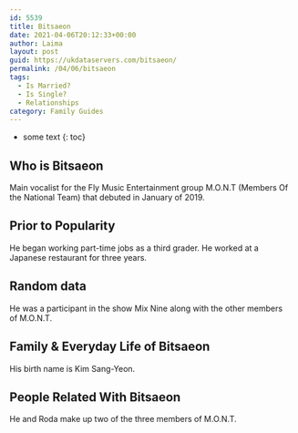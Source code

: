 ```yaml
---
id: 5539
title: Bitsaeon
date: 2021-04-06T20:12:33+00:00
author: Laima
layout: post
guid: https://ukdataservers.com/bitsaeon/
permalink: /04/06/bitsaeon
tags:
  - Is Married?
  - Is Single?
  - Relationships
category: Family Guides
---
```


* some text
{: toc}


## Who is Bitsaeon
                  
                  
                  
Main vocalist for the Fly Music Entertainment group M.O.N.T (Members Of the National Team) that debuted in January of 2019.
                  
              
            
              
            
                
                
                
## Prior to Popularity
                  
                  
                  
He began working part-time jobs as a third grader. He worked at a Japanese restaurant for three years.
                  
              
            
              
            
                
                
                
## Random data
                  
                  
                  
He was a participant in the show Mix Nine along with the other members of M.O.N.T.
                  
              
            
              
            
                
                
                
## Family & Everyday Life of Bitsaeon
                  
                  
                  
His birth name is Kim Sang-Yeon.
                  
              
            
              
            
                
                
                
## People Related With Bitsaeon
                  
                  
                  
He and Roda make up two of the three members of M.O.N.T.
                  
              
            
              
            
                
              
            
              
              
            
            
              
            
          
          
          